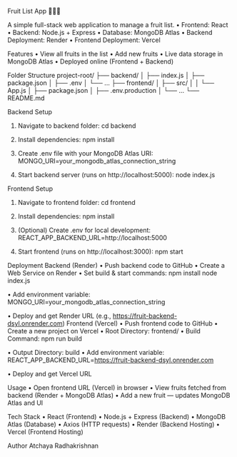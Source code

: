 Fruit List App 🍎🍊🥭

A simple full-stack web application to manage a fruit list.
•	Frontend: React
•	Backend: Node.js + Express
•	Database: MongoDB Atlas
•	Backend Deployment: Render
•	Frontend Deployment: Vercel

Features
•	View all fruits in the list
•	Add new fruits
•	Live data storage in MongoDB Atlas
•	Deployed online (Frontend + Backend)
 
Folder Structure
project-root/
├── backend/
│ ├── index.js
│ ├── package.json
│ ├── .env
│ └── ...
├── frontend/
│ ├── src/
│ │ └── App.js
│ ├── package.json
│ ├── .env.production
│ └── ...
└── README.md

Backend Setup
1.	Navigate to backend folder:
cd backend

2.	Install dependencies:
npm install

3.	Create .env file with your MongoDB Atlas URI:
MONGO_URI=your_mongodb_atlas_connection_string

4.	Start backend server (runs on http://localhost:5000):
node index.js

Frontend Setup
1.	Navigate to frontend folder:
cd frontend

2.	Install dependencies:
npm install

3.	(Optional) Create .env for local development:
REACT_APP_BACKEND_URL=http://localhost:5000

4.	Start frontend (runs on http://localhost:3000):
npm start

Deployment
Backend (Render)
•	Push backend code to GitHub
•	Create a Web Service on Render
•	Set build & start commands:
npm install
node index.js

•	Add environment variable:
MONGO_URI=your_mongodb_atlas_connection_string

•	Deploy and get Render URL (e.g., https://fruit-backend-dsyl.onrender.com)
Frontend (Vercel)
•	Push frontend code to GitHub
•	Create a new project on Vercel
•	Root Directory: frontend/
•	Build Command:
npm run build

•	Output Directory: build
•	Add environment variable:
REACT_APP_BACKEND_URL=https://fruit-backend-dsyl.onrender.com

•	Deploy and get Vercel URL
 
Usage
•	Open frontend URL (Vercel) in browser
•	View fruits fetched from backend (Render + MongoDB Atlas)
•	Add a new fruit — updates MongoDB Atlas and UI
 
Tech Stack
•	React (Frontend)
•	Node.js + Express (Backend)
•	MongoDB Atlas (Database)
•	Axios (HTTP requests)
•	Render (Backend Hosting)
•	Vercel (Frontend Hosting)

Author
Atchaya Radhakrishnan




